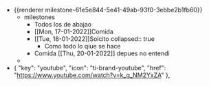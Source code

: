 - {{renderer milestone-61e5e844-5e41-49ab-93f0-3ebbe2b1fb60}}
	- milestones
		- Todos los de abajao
		- [[Mon, 17-01-2022]]Comida
		- [[Tue, 18-01-2022]]Solcito
		  collapsed:: true
			- Como todo lo qiue se hace
		- Comida [[Thu, 20-01-2022]] depues no entendi
	-
- {
        "key": "youtube",
        "icon": "ti-brand-youtube",
        "href": "https://www.youtube.com/watch?v=k_g_NM2YxZA"
      },